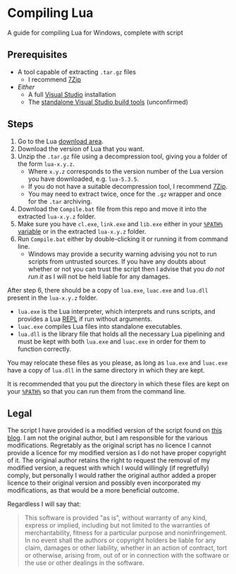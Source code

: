 # Compiling Lua
A guide for compiling Lua for Windows, complete with script

## Prerequisites

* A tool capable of extracting `.tar.gz` files
  * I recommend [7Zip](https://www.7-zip.org/)
* _Either_
  * A full [Visual Studio](https://visualstudio.microsoft.com/) installation
  * The [standalone Visual Studio build tools](https://visualstudio.microsoft.com/downloads/#build-tools-for-visual-studio-2019) (unconfirmed)

## Steps

1. Go to the Lua [download area](https://www.lua.org/ftp/).
2. Download the version of Lua that you want.
3. Unzip the `.tar.gz` file using a decompression tool, giving you a folder of the form `lua-x.y.z`.
    * Where `x.y.z` corresponds to the version number of the Lua version you have downloaded, e.g. `lua-5.3.5`.
    * If you do not have a suitable decompression tool, I recommend [7Zip](https://www.7-zip.org/).
    * You may need to extract twice, once for the `.gz` wrapper and once for the `.tar` archiving.
4. Download the `Compile.bat` file from this repo and move it into the extracted `lua-x.y.z` folder.
5. Make sure you have `cl.exe`, `link.exe` and `lib.exe` either in your [`%PATH%` variable](https://en.wikipedia.org/wiki/PATH_(variable)) or in the extracted `lua-x.y.z` folder.
6. Run `Compile.bat` either by double-clicking it or running it from command line.
    * Windows may provide a security warning advising you not to run scripts from untrusted sources. If you have any doubts about whether or not you can trust the script then I advise that you _do not run it_ as I will not be held liable for any damages.
  
After step 6, there should be a copy of `lua.exe`, `luac.exe` and `lua.dll` present in the `lua-x.y.z` folder.
* `lua.exe` is the Lua interpreter, which interprets and runs scripts, and provides a Lua [REPL](https://en.wikipedia.org/wiki/Read%E2%80%93eval%E2%80%93print_loop) if run without arguments.
* `luac.exe` compiles Lua files into standalone executables.
* `lua.dll` is the library file that holds all the necessary Lua pipelining and must be kept with both `lua.exe` and `luac.exe` in order for them to function correctly.

You may relocate these files as you please, as long as `lua.exe` and `luac.exe` have a copy of `lua.dll` in the same directory in which they are kept.

It is recommended that you put the directory in which these files are kept on your [`%PATH%`](https://en.wikipedia.org/wiki/PATH_(variable)) so that you can run them from the command line.
  
## Legal

The script I have provided is a modified version of the script found on [this blog](https://blog.spreendigital.de/2015/01/16/how-to-compile-lua-5-3-0-for-windows/).
I am not the original author, but I am responsible for the various modifications.
Regretably as the original script has no licence I cannot provide a licence for my modified version as I do not have proper copyright of it.
The original author retains the right to request the removal of my modified version, a request with which I would willingly (if regretfully) comply, but personally I would rather the original author added a proper licence to their original version and possibly even incorporated my modifications, as that would be a more beneficial outcome.

Regardless I will say that:
> This software is provided "as is", without warranty of any kind, express or implied, including but not limited to the warranties of merchantability, fitness for a particular purpose and noninfringement.
> In no event shall the authors or copyright holders be liable for any claim, damages or other liability, whether in an action of contract, tort or otherwise, arising from, out of or in connection with the software or the use or other dealings in the software.
